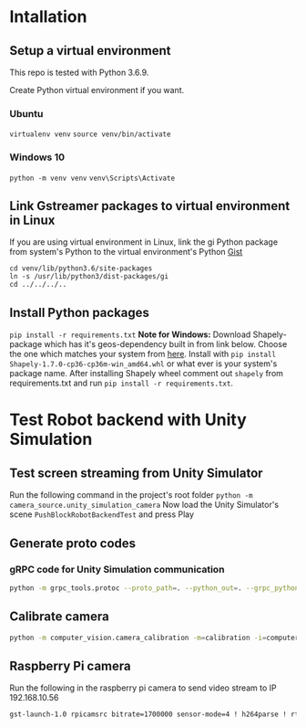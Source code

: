 
# Intallation
## Setup a virtual environment
This repo is tested with Python 3.6.9.

Create Python virtual environment if you want.
### Ubuntu
`virtualenv venv`
`source venv/bin/activate`
### Windows 10
`python -m venv venv`
`venv\Scripts\Activate`

## Link Gstreamer packages to virtual environment in Linux
If you are using virtual environment in Linux, link the gi Python package from system's Python to the virtual environment's Python 
[Gist](https://gist.github.com/jegger/10003813)
```
cd venv/lib/python3.6/site-packages
ln -s /usr/lib/python3/dist-packages/gi
cd ../../../..
```

## Install Python packages
`pip install -r requirements.txt`
**Note for Windows:** Download Shapely-package which has it's geos-dependency built in from link below. Choose the one which matches your system from [here](https://www.lfd.uci.edu/~gohlke/pythonlibs/#shapely). Install with `pip install Shapely‑1.7.0‑cp36‑cp36m‑win_amd64.whl` or what ever is your system's package name. After installing Shapely wheel comment out `shapely` from requirements.txt and run `pip install -r requirements.txt`.


# Test Robot backend with Unity Simulation

## Test screen streaming from Unity Simulator
Run the following command in the project's root folder
`python -m camera_source.unity_simulation_camera`
Now load the Unity Simulator's scene `PushBlockRobotBackendTest` and press Play

## Generate proto codes
### gRPC code for Unity Simulation communication
```sh
python -m grpc_tools.protoc --proto_path=. --python_out=. --grpc_python_out=. ./proto/RobotBackendCommunication.proto
```


## Calibrate camera
```sh
python -m computer_vision.camera_calibration -m=calibration -i=computer_vision/unity_camera_calibration/
```

## Raspberry Pi camera
Run the following in the raspberry pi camera to send video stream to IP 192.168.10.56
```sh
gst-launch-1.0 rpicamsrc bitrate=1700000 sensor-mode=4 ! h264parse ! rtph264pay config-interval=1 pt=96 ! udpsink host=192.168.10.56 port=5200
```
